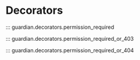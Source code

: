 # Decorators

::: guardian.decorators.permission_required

::: guardian.decorators.permission_required_or_403

::: guardian.decorators.permission_required_or_404
